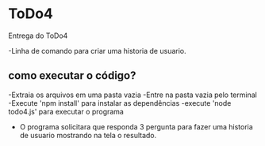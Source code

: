 # ToDo4
Entrega do ToDo4

-Linha de comando para criar uma historia de usuario.

## como executar o código?

-Extraia os arquivos em uma pasta vazia
-Entre na pasta vazia pelo terminal
-Execute 'npm install' para instalar as dependências
-execute 'node todo4.js' para executar o programa

- O programa solicitara que responda 3 pergunta para fazer uma historia de usuario mostrando na tela o resultado.